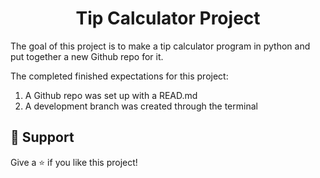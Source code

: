 <h1 align="center"><Pyhton Tip Calculator>Tip Calculator Project</h1>

<p align="center"><project-description></p>

The goal of this project is to make a tip calculator program in python and put together a new Github repo for it.

The completed finished expectations for this project:

1. A Github repo was set up with a READ.md
2. A development branch was created through the terminal


## 🤝 Support

Give a ⭐️ if you like this project!